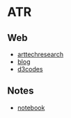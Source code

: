 ATR
======================

Web
-------------------

- [arttechresearch](./arttechresearch)
- [blog](./blog)
- [d3codes](./d3codes)

Notes
-------------------

- [notebook](./notebook)
